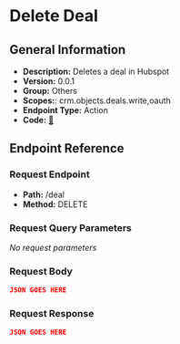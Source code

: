 # Delete Deal

## General Information

- **Description:** Deletes a deal in Hubspot
- **Version:** 0.0.1
- **Group:** Others
- **Scopes:**: crm.objects.deals.write,oauth
- **Endpoint Type:** Action
- **Code:** [🔗](https://github.com/NangoHQ/integration-templates/tree/main/integrations/hubspot/actions/delete-deal.ts)

## Endpoint Reference

### Request Endpoint

- **Path:** /deal
- **Method:** DELETE

### Request Query Parameters

_No request parameters_

### Request Body

```json
JSON GOES HERE
```

### Request Response

```json
JSON GOES HERE
```
